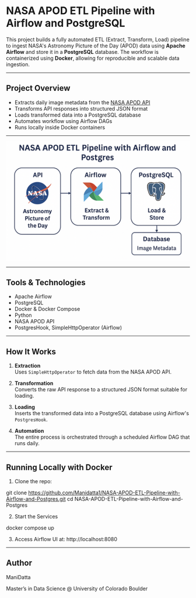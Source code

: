 # NASA APOD ETL Pipeline with Airflow and PostgreSQL

This project builds a fully automated ETL (Extract, Transform, Load) pipeline to ingest NASA's Astronomy Picture of the Day (APOD) data using **Apache Airflow** and store it in a **PostgreSQL** database. The workflow is containerized using **Docker**, allowing for reproducible and scalable data ingestion.

---

## Project Overview

- Extracts daily image metadata from the [NASA APOD API](https://api.nasa.gov/)
- Transforms API responses into structured JSON format
- Loads transformed data into a PostgreSQL database
- Automates workflow using Airflow DAGs
- Runs locally inside Docker containers

---

![My Profile](NASA.png)

---
## Tools & Technologies

- Apache Airflow
- PostgreSQL
- Docker & Docker Compose
- Python
- NASA APOD API
- PostgresHook, SimpleHttpOperator (Airflow)

---

## How It Works

1. **Extraction**  
   Uses `SimpleHttpOperator` to fetch data from the NASA APOD API.

2. **Transformation**  
   Converts the raw API response to a structured JSON format suitable for loading.

3. **Loading**  
   Inserts the transformed data into a PostgreSQL database using Airflow's `PostgresHook`.

4. **Automation**  
   The entire process is orchestrated through a scheduled Airflow DAG that runs daily.

---

## Running Locally with Docker

1. Clone the repo:

git clone https://github.com/Manidatta1/NASA-APOD-ETL-Pipeline-with-Airflow-and-Postgres.git
cd NASA-APOD-ETL-Pipeline-with-Airflow-and-Postgres

2. Start the Services

docker compose up

3. Access Airflow UI at: http://localhost:8080

---

## Author

ManiDatta

Master’s in Data Science @ University of Colorado Boulder

